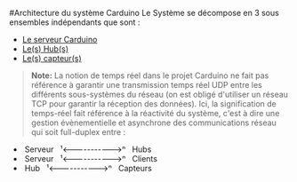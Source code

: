 #Architecture du système Carduino
Le Système se décompose en 3 sous ensembles indépendants que sont :
* [Le serveur Carduino](server.md)
* [Le(s) Hub(s)](hub.md)
* [Le(s) capteur(s)](sensor.md)

>**Note:** La notion de temps réel dans le projet Carduino ne fait pas référence à garantir une transmission temps réel UDP entre les différents sous-systèmes du réseau (on est obligé d'utiliser un réseau TCP pour garantir la réception des données). Ici, la signification de temps-réel fait référence à la réactivité du système, c'est à dire une gestion  évènementielle et asynchrone des communications réseau qui soit full-duplex entre :
* &nbsp;Serveur &nbsp; &#185;<----------->&#8319; &nbsp; Hubs
* &nbsp;Serveur &nbsp; &#185;<----------->&#8319; &nbsp; Clients
* &nbsp;Hub &nbsp; &#185;<----------->&#8319; &nbsp; Capteurs